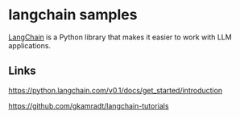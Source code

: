 # langchain samples

[LangChain][100] is a Python library that makes it easier to work with LLM applications.

[100]: https://github.com/langchain-ai/langchain

## Links

https://python.langchain.com/v0.1/docs/get_started/introduction

https://github.com/gkamradt/langchain-tutorials
